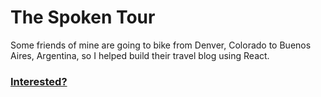 # The Spoken Tour
Some friends of mine are going to bike from Denver, Colorado to Buenos Aires, Argentina, so I helped build their travel blog using React.

### [Interested?](https://spoke-n.herokuapp.com/)
